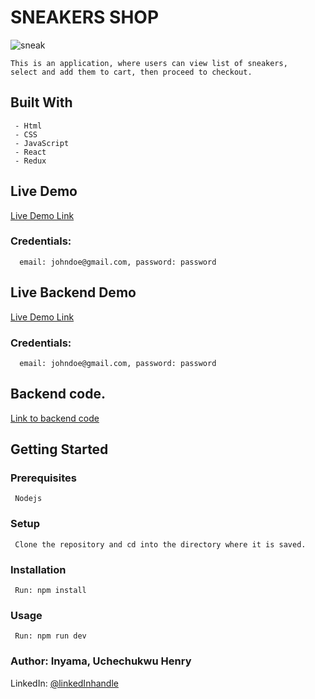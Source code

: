# SNEAKERS SHOP

![sneak](https://user-images.githubusercontent.com/46329537/185915291-0ba3d627-8b82-458c-953a-eff71f990b74.png)


    This is an application, where users can view list of sneakers, 
    select and add them to cart, then proceed to checkout.
     
## Built With
     - Html
     - CSS
     - JavaScript
     - React
     - Redux

## Live Demo 
[Live Demo Link](https://brilliant-naiad-38d9b0.netlify.app/)
### Credentials: 
      email: johndoe@gmail.com, password: password

## Live Backend Demo
[Live Demo Link](https://sneaker-api-new.onrender.com/)
### Credentials: 
      email: johndoe@gmail.com, password: password

## Backend code.
[Link to backend code](https://github.com/uche-inyama/new_sneaker-api/tree/main)
    
## Getting Started

### Prerequisites
     Nodejs
### Setup
     Clone the repository and cd into the directory where it is saved.
### Installation
     Run: npm install
### Usage
     Run: npm run dev

### Author: Inyama, Uchechukwu Henry

LinkedIn: [@linkedInhandle](https://www.linkedin.com/in/uchechukwu-inyama)
